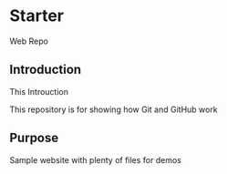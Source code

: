# Starter
 Web Repo

## Introduction
This Introuction 

This repository is for showing how Git and GitHub work

## Purpose

Sample website with plenty of files for demos